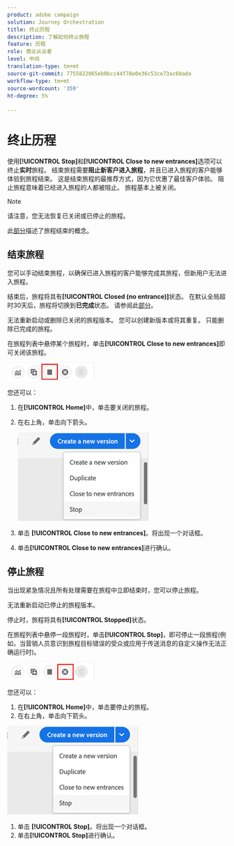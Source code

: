 ```yaml
---
product: adobe campaign
solution: Journey Orchestration
title: 终止历程
description: 了解如何终止旅程
feature: 历程
role: 商业从业者
level: 中间
translation-type: tm+mt
source-git-commit: 7755822065eb0bcc44f78e0e36c53ce73ac60ada
workflow-type: tm+mt
source-wordcount: '359'
ht-degree: 5%

---
```



# 终止历程

使用&#x200B;**[!UICONTROL Stop]**&#x200B;和&#x200B;**[!UICONTROL Close to new entrances]**&#x200B;选项可以终止&#x200B;**实时**&#x200B;旅程。 结束旅程需要&#x200B;**阻止新客户进入旅程**，并且已进入旅程的客户能够体验到旅程结束。 这是结束旅程的最推荐方式，因为它优惠了最佳客户体验。 阻止旅程意味着已经进入旅程的人都被阻止。 旅程基本上被关闭。

>[!NOTE]
>
>请注意，您无法恢复已关闭或已停止的旅程。
>
>此[部分](../building-journeys/journey.md#ending_a_journey)描述了旅程结束的概念。

## 结束旅程

您可以手动结束旅程，以确保已进入旅程的客户能够完成其旅程，但新用户无法进入旅程。

结束后，旅程将具有&#x200B;**[!UICONTROL Closed (no entrance)]**&#x200B;状态。 在默认全局超时30天后，旅程将切换到&#x200B;**已完成**&#x200B;状态。 请参阅此[部分](../building-journeys/changing-properties.md#entrance)。

无法重新启动或删除已关闭的旅程版本。 您可以创建新版本或将其重复。 只能删除已完成的旅程。

在旅程列表中悬停某个旅程时，单击&#x200B;**[!UICONTROL Close to new entrances]**&#x200B;即可关闭该旅程。

![](../assets/do-not-localize/journey-finish-quick-action.png)

您还可以：

1. 在&#x200B;**[!UICONTROL Home]**&#x200B;中，单击要关闭的旅程。
1. 在右上角，单击向下箭头。

   ![](../assets/finish_drop_down_list.png)

1. 单击 **[!UICONTROL Close to new entrances]**。将出现一个对话框。
1. 单击&#x200B;**[!UICONTROL Close to new entrances]**&#x200B;进行确认。

## 停止旅程

当出现紧急情况且所有处理需要在旅程中立即结束时，您可以停止旅程。

无法重新启动已停止的旅程版本。

停止时，旅程将具有&#x200B;**[!UICONTROL Stopped]**&#x200B;状态。

在旅程列表中悬停一段旅程时，单击&#x200B;**[!UICONTROL Stop]**，即可停止一段旅程(例如，当营销人员意识到旅程目标错误的受众或应用于传送消息的自定义操作无法正确运行时)。

![](../assets/do-not-localize/journey-stop-quick-action.png)

您还可以：

1. 在&#x200B;**[!UICONTROL Home]**&#x200B;中，单击要停止的旅程。
1. 在右上角，单击向下箭头。

![](../assets/finish_drop_down_list.png)

1. 单击 **[!UICONTROL Stop]**。将出现一个对话框。
1. 单击&#x200B;**[!UICONTROL Stop]**&#x200B;进行确认。
